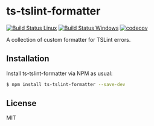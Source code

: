 # ts-tslint-formatter
[![Build Status Linux][build-travis-badge]][build-travis] [![Build Status Windows][build-appveyor-badge]][build-appveyor] [![codecov][codecov-badge]][codecov]

A collection of custom formatter for TSLint errors.

## Installation

Install ts-tslint-formatter via NPM as usual:

```sh
$ npm install ts-tslint-formatter --save-dev
```

## License

MIT


[build-travis-badge]: https://travis-ci.org/zinserjan/ts-tslint-formatter.svg?branch=master
[build-travis]: https://travis-ci.org/zinserjan/ts-tslint-formatter
[build-appveyor-badge]: https://ci.appveyor.com/api/projects/status/jggx8eh88a4h1ejw/branch/master?svg=true
[build-appveyor]: https://ci.appveyor.com/project/zinserjan/ts-tslint-formatter
[codecov-badge]: https://codecov.io/gh/zinserjan/ts-tslint-formatter/branch/master/graph/badge.svg
[codecov]: https://codecov.io/gh/zinserjan/ts-tslint-formatter
